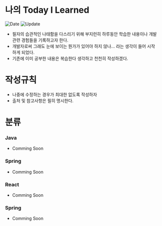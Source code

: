 # 나의 Today I Learned
![Date](https://img.shields.io/badge/Start-2024.03.06-red) ![Update](https://img.shields.io/badge/update-2024.03.06-grean)
- 필자의 습관적인 나태함을 다스리기 위해 부지런히 하루동안 학습한 내용이나 개발관련 경험들을 기록하고자 한다.
- 개발자로써 그래도 눈에 보이는 뭔가가 있어야 하지 않나... 라는 생각이 들어 시작하게 되었다. 
- 기존에 이미 공부한 내용은 복습한다 생각하고 천천히 작성하겠다.

# 작성규칙
- 나중에 수정하는 경우가 최대한 없도록 작성하자
- 출처 및 참고사항은 필히 명시한다.

# 분류

### Java
- Comming Soon
### Spring
- Comming Soon
### React
- Comming Soon
### Spring
- Comming Soon
